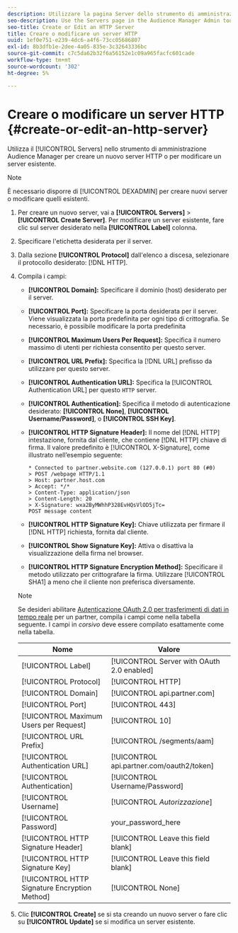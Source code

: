 ```yaml
---
description: Utilizzare la pagina Server dello strumento di amministrazione Audience Manager per creare un nuovo server HTTP o per modificare un server esistente.
seo-description: Use the Servers page in the Audience Manager Admin tool to create a new HTTP server or to edit an existing server.
seo-title: Create or Edit an HTTP Server
title: Creare o modificare un server HTTP
uuid: 1ef0e751-e239-4dc6-a4f6-73cc05686807
exl-id: 8b3dfb1e-2dee-4a05-835e-3c32643336bc
source-git-commit: c7c5da62b32f6a56152e1c09a965facfc601cade
workflow-type: tm+mt
source-wordcount: '302'
ht-degree: 5%

---
```


# Creare o modificare un server HTTP {#create-or-edit-an-http-server}

Utilizza il [!UICONTROL Servers] nello strumento di amministrazione Audience Manager per creare un nuovo server HTTP o per modificare un server esistente.

>[!NOTE]
>
>È necessario disporre di [!UICONTROL DEXADMIN] per creare nuovi server o modificare quelli esistenti.

1. Per creare un nuovo server, vai a **[!UICONTROL Servers]** > **[!UICONTROL Create Server]**. Per modificare un server esistente, fare clic sul server desiderato nella **[!UICONTROL Label]** colonna.
1. Specificare l&#39;etichetta desiderata per il server.
1. Dalla sezione **[!UICONTROL Protocol]** dall&#39;elenco a discesa, selezionare il protocollo desiderato: [!DNL HTTP].
1. Compila i campi:

   * **[!UICONTROL Domain]:** Specificare il dominio (host) desiderato per il server.
   * **[!UICONTROL Port]:** Specificare la porta desiderata per il server. Viene visualizzata la porta predefinita per ogni tipo di crittografia. Se necessario, è possibile modificare la porta predefinita
   * **[!UICONTROL Maximum Users Per Request]:** Specifica il numero massimo di utenti per richiesta consentito per questo server.
   * **[!UICONTROL URL Prefix]:** Specifica la [!DNL URL] prefisso da utilizzare per questo server.
   * **[!UICONTROL Authentication URL]:** Specifica la [!UICONTROL Authentication URL] per questo `HTTP` server.
   * **[!UICONTROL Authentication]:** Specifica il metodo di autenticazione desiderato: **[!UICONTROL None]**, **[!UICONTROL Username/Password]**, o **[!UICONTROL SSH Key]**.
   * **[!UICONTROL HTTP Signature Header]:** Il nome del [!DNL HTTP] intestazione, fornita dal cliente, che contiene [!DNL HTTP] chiave di firma. Il valore predefinito è [!UICONTROL X-Signature], come illustrato nell’esempio seguente:

      ```
      * Connected to partner.website.com (127.0.0.1) port 80 (#0)
      > POST /webpage HTTP/1.1
      > Host: partner.host.com
      > Accept: */*
      > Content-Type: application/json
      > Content-Length: 20
      > X-Signature: wxa2ByMWhhP328EvHQsVlOD5jTc=
      POST message content
      ```

   * **[!UICONTROL HTTP Signature Key]:** Chiave utilizzata per firmare il [!DNL HTTP] richiesta, fornita dal cliente.
   * **[!UICONTROL Show Signature Key]:** Attiva o disattiva la visualizzazione della firma nel browser.
   * **[!UICONTROL HTTP Signature Encryption Method]:** Specificare il metodo utilizzato per crittografare la firma. Utilizzare [!UICONTROL SHA1] a meno che il cliente non preferisca diversamente.

   >[!NOTE]
   >
   >Se desideri abilitare [Autenticazione OAuth 2.0 per trasferimenti di dati in tempo reale](https://experienceleague.adobe.com/docs/audience-manager/user-guide/implementation-integration-guides/receiving-audience-data/real-time-outbound-transfers/oauth-in-outbound-transfers.html?lang=en) per un partner, compila i campi come nella tabella seguente. I campi in *corsivo* deve essere compilato esattamente come nella tabella.

   | Nome | Valore |
   |---|---|
   | [!UICONTROL Label] | [!UICONTROL Server with OAuth 2.0 enabled] |
   | [!UICONTROL Protocol] | [!UICONTROL HTTP] |
   | [!UICONTROL Domain] | [!UICONTROL api.partner.com] |
   | [!UICONTROL Port] | [!UICONTROL 443] |
   | [!UICONTROL Maximum Users per Request] | [!UICONTROL 10] |
   | [!UICONTROL URL Prefix] | [!UICONTROL /segments/aam] |
   | [!UICONTROL Authentication URL] | [!UICONTROL api.partner.com/oauth2/token] |
   | [!UICONTROL Authentication] | [!UICONTROL Username/Password] |
   | [!UICONTROL Username] | [!UICONTROL *Autorizzazione*] |
   | [!UICONTROL Password] | your_password_here |
   | [!UICONTROL HTTP Signature Header] | [!UICONTROL Leave this field blank] |
   | [!UICONTROL HTTP Signature Key] | [!UICONTROL Leave this field blank] |
   | [!UICONTROL HTTP Signature Encryption Method] | [!UICONTROL None] |

1. Clic **[!UICONTROL Create]** se si sta creando un nuovo server o fare clic su **[!UICONTROL Update]** se si modifica un server esistente.
